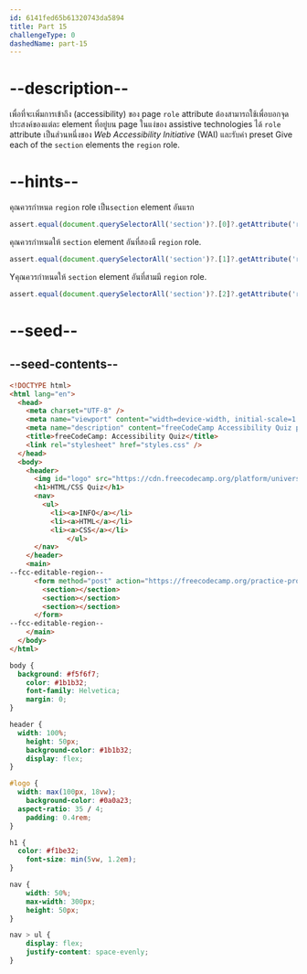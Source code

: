 ```yaml
---
id: 6141fed65b61320743da5894
title: Part 15
challengeType: 0
dashedName: part-15
---
```


# --description--

เพื่อที่จะเพิ่มการเข้าถึง (accessibility) ของ page 
`role` attribute ต้องสามารถใช้เพื่อบอกจุดประสงค์ของแต่ละ element ที่อยู่บน page ในแง่ของ assistive technologies ได้
`role` attribute เป็นส่วนหนึ่งของ _Web Accessibility Initiative_ (WAI) และรับค่า preset
Give each of the `section` elements the `region` role.

# --hints--

คุณควรกำหนด `region` role เป็น`section` element อันแรก

```js
assert.equal(document.querySelectorAll('section')?.[0]?.getAttribute('role'), 'region');
```

คุณควรกำหนดให้ `section` element อันที่สองมี `region` role.

```js
assert.equal(document.querySelectorAll('section')?.[1]?.getAttribute('role'), 'region');
```

Yคุณควรกำหนดให้ `section` element อันที่สามมี `region` role.

```js
assert.equal(document.querySelectorAll('section')?.[2]?.getAttribute('role'), 'region');
```

# --seed--

## --seed-contents--

```html
<!DOCTYPE html>
<html lang="en">
  <head>
    <meta charset="UTF-8" />
    <meta name="viewport" content="width=device-width, initial-scale=1.0" />
    <meta name="description" content="freeCodeCamp Accessibility Quiz practice project" />
    <title>freeCodeCamp: Accessibility Quiz</title>
    <link rel="stylesheet" href="styles.css" />
  </head>
  <body>
    <header>
      <img id="logo" src="https://cdn.freecodecamp.org/platform/universal/fcc_primary.svg">
      <h1>HTML/CSS Quiz</h1>
      <nav>
        <ul>
          <li><a>INFO</a></li>
          <li><a>HTML</a></li>
          <li><a>CSS</a></li>
			  </ul>
      </nav>
    </header>
    <main>
--fcc-editable-region--
      <form method="post" action="https://freecodecamp.org/practice-project/accessibility-quiz">
        <section></section>
        <section></section>
        <section></section>
      </form>
--fcc-editable-region--
    </main>
  </body>
</html>

```

```css
body {
  background: #f5f6f7;
	color: #1b1b32;
	font-family: Helvetica;
	margin: 0;
}

header {
  width: 100%;
	height: 50px;
	background-color: #1b1b32;
	display: flex;
}

#logo {
  width: max(100px, 18vw);
	background-color: #0a0a23;
  aspect-ratio: 35 / 4;
	padding: 0.4rem;
}

h1 {
  color: #f1be32;
	font-size: min(5vw, 1.2em);
}

nav {
	width: 50%;
	max-width: 300px;
	height: 50px;
}

nav > ul {
	display: flex;
	justify-content: space-evenly;
}
```
